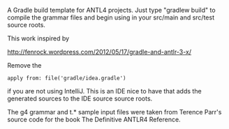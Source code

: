 A Gradle build template for ANTL4 projects.  Just type "gradlew
build" to compile the grammar files and begin using in your src/main
and src/test source roots.

This work inspired by

http://fenrock.wordpress.com/2012/05/17/gradle-and-antlr-3-x/

Remove the 

	apply from: file('gradle/idea.gradle')

if you are not using IntelliJ.  This is an IDE nice to have that
adds the generated sources to the IDE source source roots.

The g4 grammar and t.* sample input files were taken from Terence
Parr's source code for the book The Definitive ANTLR4 Reference.

